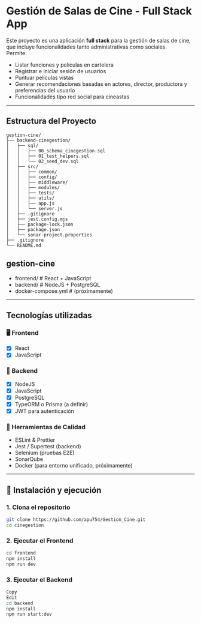 # Gestión de Salas de Cine - Full Stack App

Este proyecto es una aplicación **full stack** para la gestión de salas de cine, que incluye funcionalidades tanto administrativas como sociales.  
Permite:

- Listar funciones y películas en cartelera
- Registrar e iniciar sesión de usuarios
- Puntuar películas vistas
- Generar recomendaciones basadas en actores, director, productora y preferencias del usuario
- Funcionalidades tipo red social para cineastas

---

## Estructura del Proyecto
```
gestion-cine/
├── backend-cinegestion/
│   ├── sql/
│   │   ├── 00_schema_cinegestion.sql
│   │   ├── 01_test_helpers.sql
│   │   └── 02_seed_dev.sql
│   ├── src/
│   │   ├── common/
│   │   ├── config/
│   │   ├── middleware/
│   │   ├── modules/
│   │   ├── tests/
│   │   ├── utils/
│   │   ├── app.js
│   │   └── server.js
│   ├── .gitignore
│   ├── jest.config.mjs
│   ├── package-lock.json
│   ├── package.json
│   └── sonar-project.properties
├── .gitignore
└── README.md
```

## gestion-cine

- frontend/ # React + JavaScript
- backend/ # NodeJS + PostgreSQL
- docker-compose.yml # (próximamente)

---

## Tecnologías utilizadas

### 🖥 Frontend

- [x] React
- [x] JavaScript

### 🧠 Backend

- [x] NodeJS
- [x] JavaScript
- [x] PostgreSQL
- [x] TypeORM o Prisma (a definir)
- [x] JWT para autenticación

### 🧪 Herramientas de Calidad

- ESLint & Prettier
- Jest / Supertest (backend)
- Selenium (pruebas E2E)
- SonarQube
- Docker (para entorno unificado, próximamente)

---

## 🔧 Instalación y ejecución

### 1. Clona el repositorio

```bash
git clone https://github.com/apu754/Gestion_Cine.git
cd cinegestion

```

### 2. Ejecutar el Frontend

```bash
cd frontend
npm install
npm run dev
```

### 3. Ejecutar el Backend

```bash
Copy
Edit
cd backend
npm install
npm run start:dev

```
